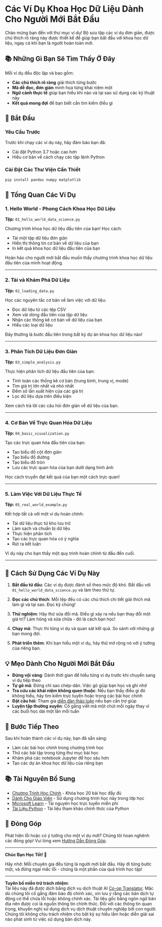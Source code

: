 <!--
CO_OP_TRANSLATOR_METADATA:
{
  "original_hash": "9bef7fd96c8f262339933117d9b3e342",
  "translation_date": "2025-10-03T13:04:51+00:00",
  "source_file": "examples/README.md",
  "language_code": "vi"
}
-->
# Các Ví Dụ Khoa Học Dữ Liệu Dành Cho Người Mới Bắt Đầu

Chào mừng bạn đến với thư mục ví dụ! Bộ sưu tập các ví dụ đơn giản, được chú thích rõ ràng này được thiết kế để giúp bạn bắt đầu với khoa học dữ liệu, ngay cả khi bạn là người hoàn toàn mới.

## 📚 Những Gì Bạn Sẽ Tìm Thấy Ở Đây

Mỗi ví dụ đều độc lập và bao gồm:
- **Các chú thích rõ ràng** giải thích từng bước
- **Mã dễ đọc, đơn giản** minh họa từng khái niệm một
- **Ngữ cảnh thực tế** giúp bạn hiểu khi nào và tại sao sử dụng các kỹ thuật này
- **Kết quả mong đợi** để bạn biết cần tìm kiếm điều gì

## 🚀 Bắt Đầu

### Yêu Cầu Trước
Trước khi chạy các ví dụ này, hãy đảm bảo bạn đã:
- Cài đặt Python 3.7 hoặc cao hơn
- Hiểu cơ bản về cách chạy các tập lệnh Python

### Cài Đặt Các Thư Viện Cần Thiết
```bash
pip install pandas numpy matplotlib
```

## 📖 Tổng Quan Các Ví Dụ

### 1. Hello World - Phong Cách Khoa Học Dữ Liệu
**Tệp:** `01_hello_world_data_science.py`

Chương trình khoa học dữ liệu đầu tiên của bạn! Học cách:
- Tải một tập dữ liệu đơn giản
- Hiển thị thông tin cơ bản về dữ liệu của bạn
- In kết quả khoa học dữ liệu đầu tiên của bạn

Hoàn hảo cho người mới bắt đầu muốn thấy chương trình khoa học dữ liệu đầu tiên của mình hoạt động.

---

### 2. Tải và Khám Phá Dữ Liệu
**Tệp:** `02_loading_data.py`

Học các nguyên tắc cơ bản về làm việc với dữ liệu:
- Đọc dữ liệu từ các tệp CSV
- Xem vài dòng đầu tiên của tập dữ liệu
- Nhận các thống kê cơ bản về dữ liệu của bạn
- Hiểu các loại dữ liệu

Đây thường là bước đầu tiên trong bất kỳ dự án khoa học dữ liệu nào!

---

### 3. Phân Tích Dữ Liệu Đơn Giản
**Tệp:** `03_simple_analysis.py`

Thực hiện phân tích dữ liệu đầu tiên của bạn:
- Tính toán các thống kê cơ bản (trung bình, trung vị, mode)
- Tìm giá trị lớn nhất và nhỏ nhất
- Đếm số lần xuất hiện của các giá trị
- Lọc dữ liệu dựa trên điều kiện

Xem cách trả lời các câu hỏi đơn giản về dữ liệu của bạn.

---

### 4. Cơ Bản Về Trực Quan Hóa Dữ Liệu
**Tệp:** `04_basic_visualization.py`

Tạo các trực quan hóa đầu tiên của bạn:
- Tạo biểu đồ cột đơn giản
- Tạo biểu đồ đường
- Tạo biểu đồ tròn
- Lưu các trực quan hóa của bạn dưới dạng hình ảnh

Học cách truyền đạt kết quả của bạn một cách trực quan!

---

### 5. Làm Việc Với Dữ Liệu Thực Tế
**Tệp:** `05_real_world_example.py`

Kết hợp tất cả với một ví dụ hoàn chỉnh:
- Tải dữ liệu thực từ kho lưu trữ
- Làm sạch và chuẩn bị dữ liệu
- Thực hiện phân tích
- Tạo các trực quan hóa có ý nghĩa
- Rút ra kết luận

Ví dụ này cho bạn thấy một quy trình hoàn chỉnh từ đầu đến cuối.

---

## 🎯 Cách Sử Dụng Các Ví Dụ Này

1. **Bắt đầu từ đầu**: Các ví dụ được đánh số theo mức độ khó. Bắt đầu với `01_hello_world_data_science.py` và làm theo thứ tự.

2. **Đọc các chú thích**: Mỗi tệp đều có các chú thích chi tiết giải thích mã làm gì và tại sao. Đọc kỹ chúng!

3. **Thử nghiệm**: Hãy thử sửa đổi mã. Điều gì xảy ra nếu bạn thay đổi một giá trị? Làm hỏng và sửa chữa - đó là cách bạn học!

4. **Chạy mã**: Thực thi từng ví dụ và quan sát kết quả. So sánh với những gì bạn mong đợi.

5. **Phát triển thêm**: Khi bạn hiểu một ví dụ, hãy thử mở rộng nó với ý tưởng của riêng bạn.

## 💡 Mẹo Dành Cho Người Mới Bắt Đầu

- **Đừng vội vàng**: Dành thời gian để hiểu từng ví dụ trước khi chuyển sang ví dụ tiếp theo
- **Tự gõ mã**: Đừng chỉ sao chép-dán. Việc gõ giúp bạn học và ghi nhớ
- **Tra cứu các khái niệm không quen thuộc**: Nếu bạn thấy điều gì đó không hiểu, hãy tìm kiếm trực tuyến hoặc trong các bài học chính
- **Đặt câu hỏi**: Tham gia [diễn đàn thảo luận](https://github.com/microsoft/Data-Science-For-Beginners/discussions) nếu bạn cần trợ giúp
- **Luyện tập thường xuyên**: Cố gắng viết mã một chút mỗi ngày thay vì các buổi học dài một lần mỗi tuần

## 🔗 Bước Tiếp Theo

Sau khi hoàn thành các ví dụ này, bạn đã sẵn sàng:
- Làm các bài học chính trong chương trình học
- Thử các bài tập trong từng thư mục bài học
- Khám phá các notebook Jupyter để học sâu hơn
- Tạo các dự án khoa học dữ liệu của riêng bạn

## 📚 Tài Nguyên Bổ Sung

- [Chương Trình Học Chính](../README.md) - Khóa học 20 bài học đầy đủ
- [Dành Cho Giáo Viên](../for-teachers.md) - Sử dụng chương trình học này trong lớp học
- [Microsoft Learn](https://docs.microsoft.com/learn/) - Tài nguyên học trực tuyến miễn phí
- [Tài Liệu Python](https://docs.python.org/3/) - Tài liệu tham khảo chính thức của Python

## 🤝 Đóng Góp

Phát hiện lỗi hoặc có ý tưởng cho một ví dụ mới? Chúng tôi hoan nghênh các đóng góp! Vui lòng xem [Hướng Dẫn Đóng Góp](../CONTRIBUTING.md).

---

**Chúc Bạn Học Tốt! 🎉**

Hãy nhớ: Mỗi chuyên gia đều từng là người mới bắt đầu. Hãy đi từng bước một, và đừng ngại mắc lỗi - chúng là một phần của quá trình học tập!

---

**Tuyên bố miễn trừ trách nhiệm**:  
Tài liệu này đã được dịch bằng dịch vụ dịch thuật AI [Co-op Translator](https://github.com/Azure/co-op-translator). Mặc dù chúng tôi cố gắng đảm bảo độ chính xác, xin lưu ý rằng các bản dịch tự động có thể chứa lỗi hoặc không chính xác. Tài liệu gốc bằng ngôn ngữ bản địa nên được coi là nguồn thông tin chính thức. Đối với các thông tin quan trọng, khuyến nghị sử dụng dịch vụ dịch thuật chuyên nghiệp bởi con người. Chúng tôi không chịu trách nhiệm cho bất kỳ sự hiểu lầm hoặc diễn giải sai nào phát sinh từ việc sử dụng bản dịch này.